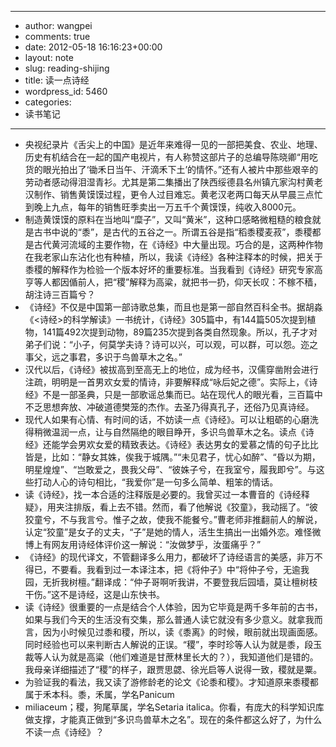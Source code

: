 - --
- author: wangpei
- comments: true
- date: 2012-05-18 16:16:23+00:00
- layout: note
- slug: reading-shijing
- title: 读一点诗经
- wordpress_id: 5460
- categories:
- 读书笔记
- --
- 央视纪录片《舌尖上的中国》是近年来难得一见的一部把美食、农业、地理、历史有机结合在一起的国产电视片，有人称赞这部片子的总编导陈晓卿“用吃货的眼光拍出了‘锄禾日当午、汗滴禾下土’的情怀。”还有人被片中那些艰辛的劳动者感动得泪湿青衫。尤其是第二集播出了陕西绥德县名州镇亢家沟村黄老汉制作、销售黄馍馍过程，更令人过目难忘。黄老汉老两口每天从早晨三点忙到晚上九点，每年的销售旺季卖出一万五千个黄馍馍，纯收入8000元。
- 制造黄馍馍的原料在当地叫“糜子”，又叫“黄米”，这种口感略微粗糙的粮食就是古书中说的“黍”，是古代的五谷之一。所谓五谷是指“稻黍稷麦菽”，黍稷都是古代黄河流域的主要作物，在《诗经》中大量出现。巧合的是，这两种作物在我老家山东沾化也有种植，所以，我读《诗经》各种注释本的时候，把关于黍稷的解释作为检验一个版本好坏的重要标准。当我看到《诗经》研究专家高亨等人都因偱前人，把“稷”解释为高粱，就把书一扔，仰天长叹：不稼不穑，胡注诗三百篇兮？
- 《诗经》不仅是中国第一部诗歌总集，而且也是第一部自然百科全书。据胡淼《<诗经>的科学解读》一书统计，《诗经》305篇中，有144篇505次提到植物，141篇492次提到动物，89篇235次提到各类自然现象。所以，孔子才对弟子们说：“小子，何莫学夫诗？诗可以兴，可以观，可以群，可以怨。迩之事父，远之事君，多识于鸟兽草木之名。”
- 汉代以后，《诗经》被拔高到至高无上的地位，成为经书，汉儒穿凿附会进行注疏，明明是一首男欢女爱的情诗，非要解释成“咏后妃之德”。实际上，《诗经》不是一部圣典，只是一部歌谣总集而已。站在现代人的眼光看，三百篇中不乏思想奔放、冲破道德樊笼的杰作。去圣乃得真孔子，还俗乃见真诗经。
- 现代人如果有心情、有时间的话，不妨读一点《诗经》。可以让粗砺的心磨洗得稍微温润一点，让与自然隔绝的眼目睁开，多识鸟兽草木之名。读点《诗经》还能学会男欢女爱的精致表达。《诗经》表达男女的爱慕之情的句子比比皆是，比如：“静女其姝，俟我于城隅。”“未见君子，忧心如醉”、“昏以为期，明星煌煌”、“岂敢爱之，畏我父母”、“彼姝子兮，在我室兮，履我即兮”。与这些打动人心的诗句相比，“我爱你”是一句多么简单、粗笨的情话。
- 读《诗经》，找一本合适的注释版是必要的。我曾买过一本曹音的《诗经释疑》，用夹注排版，看上去不错。然而，看了他解说《狡童》，我动摇了。“彼狡童兮，不与我言兮。惟子之故，使我不能餐兮。”曹老师非推翻前人的解说，认定“狡童”是女子的丈夫，“子”是她的情人，活生生搞出一出婚外恋。难怪微博上有网友用诗经体评价这一解说：“汝做梦乎，汝蛋痛乎？”
- 《诗经》的现代译文，不管翻译多么用力，都破坏了诗经语言的美感，非万不得已，不要看。我看到过一本译注本，把《将仲子》中“将仲子兮，无逾我园，无折我树檀。”翻译成：“仲子哥啊听我讲，不要登我后园墙，莫让檀树枝干伤。”这不是诗经，这是山东快书。
- 读《诗经》很重要的一点是结合个人体验，因为它毕竟是两千多年前的古书，如果与我们今天的生活没有交集，那么普通人读它就没有多少意义。就拿我而言，因为小时候见过黍和稷，所以，读《黍离》的时候，眼前就出现画面感。同时经验也可以来判断古人解说的正误。“稷”，李时珍等人认为就是黍，段玉裁等人认为就是高粱（他们难道是甘蔗林里长大的？），我知道他们是错的。我母亲详细描述了“稷”的样子，跟贾思勰、徐光启等人说得一致，稷就是粟。
- 为验证我的看法，我又读了游修龄老的论文《论黍和稷》。才知道原来黍稷都属于禾本科。黍，禾属，学名Panicum
- miliaceum；稷，狗尾草属，学名Setaria italica。你看，有庞大的科学知识库做支撑，才能真正做到“多识鸟兽草木之名”。现在的条件都这么好了，为什么不读一点《诗经》？
